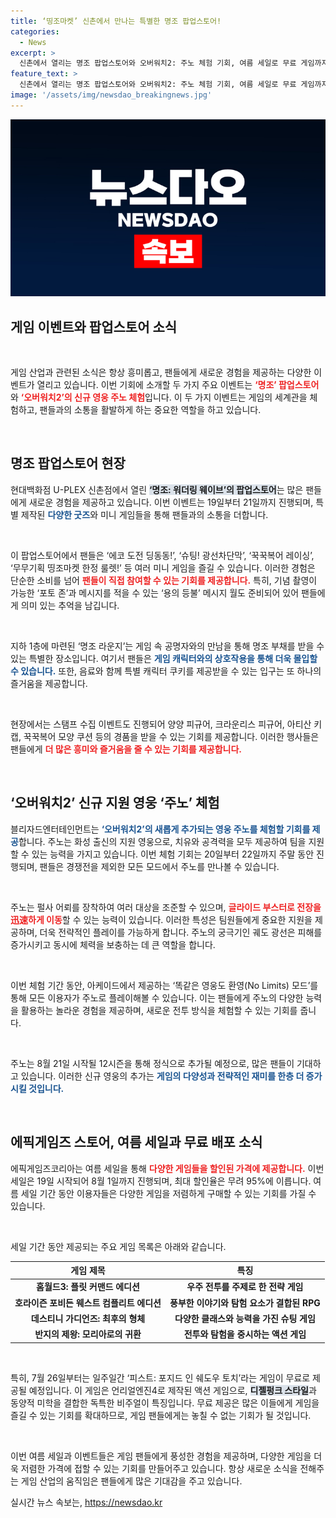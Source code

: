 ```yaml
---
title: ‘띵조마켓’ 신촌에서 만나는 특별한 명조 팝업스토어!
categories:
  - News
excerpt: >
  신촌에서 열리는 명조 팝업스토어와 오버워치2: 주노 체험 기회, 여름 세일로 무료 게임까지! 이번 주말 놓치면 후회할 이벤트 가득! 다양한 굿즈와 미니 게임, 특별 영웅 체험까지 함께하세요!
feature_text: >
  신촌에서 열리는 명조 팝업스토어와 오버워치2: 주노 체험 기회, 여름 세일로 무료 게임까지! 이번 주말 놓치면 후회할 이벤트 가득! 다양한 굿즈와 미니 게임, 특별 영웅 체험까지 함께하세요!
image: '/assets/img/newsdao_breakingnews.jpg'
---
```


<p><img src="/assets/img/newsdao_breakingnews.jpg" alt="ontimetimes 속보" /></p>

<h2 data-ke-size="size26">게임 이벤트와 팝업스토어 소식</h2>

<p data-ke-size="size16">&nbsp;</p>

<p>게임 산업과 관련된 소식은 항상 흥미롭고, 팬들에게 새로운 경험을 제공하는 다양한 이벤트가 열리고 있습니다. 이번 기회에 소개할 두 가지 주요 이벤트는 <b><span style="color: #ee2323;">‘명조’ 팝업스토어</span></b>와 <b><span style="color: #ee2323;">‘오버워치2’의 신규 영웅 주노 체험</span></b>입니다. 이 두 가지 이벤트는 게임의 세계관을 체험하고, 팬들과의 소통을 활발하게 하는 중요한 역할을 하고 있습니다. </p>

<p data-ke-size="size16">&nbsp;</p>

<h2 data-ke-size="size26">명조 팝업스토어 현장</h2>

<p>현대백화점 U-PLEX 신촌점에서 열린 <b><span style="background-color: #21538527;">‘명조: 워더링 웨이브’의 팝업스토어</span></b>는 많은 팬들에게 새로운 경험을 제공하고 있습니다. 이번 이벤트는 19일부터 21일까지 진행되며, 특별 제작된 <b><span style="color: #1a5490;">다양한 굿즈</span></b>와 미니 게임들을 통해 팬들과의 소통을 더합니다.</p>

<p data-ke-size="size16">&nbsp;</p>

<p>이 팝업스토어에서 팬들은 ‘에코 도전 딩동동!’, ‘슈팅! 광선차단막’, ‘꾹꾹복어 레이싱’, ‘무무기획 띵조마켓 한정 룰렛!’ 등 여러 미니 게임을 즐길 수 있습니다. 이러한 경험은 단순한 소비를 넘어 <b><span style="color: #ee2323;">팬들이 직접 참여할 수 있는 기회를 제공합니다.</span></b> 특히, 기념 촬영이 가능한 ‘포토 존’과 메시지를 적을 수 있는 ‘용의 등불’ 메시지 월도 준비되어 있어 팬들에게 의미 있는 추억을 남깁니다.</p>

<p data-ke-size="size16">&nbsp;</p>

<p>지하 1층에 마련된 ‘명조 라운지’는 게임 속 공명자와의 만남을 통해 명조 부채를 받을 수 있는 특별한 장소입니다. 여기서 팬들은 <b><span style="color: #1a5490;">게임 캐릭터와의 상호작용을 통해 더욱 몰입할 수 있습니다.</span></b> 또한, 음료와 함께 특별 캐릭터 쿠키를 제공받을 수 있는 입구는 또 하나의 즐거움을 제공합니다.</p>

<p data-ke-size="size16">&nbsp;</p>

<p>현장에서는 스탬프 수집 이벤트도 진행되어 양양 피규어, 크라운리스 피규어, 아티산 키캡, 꾹꾹복어 모양 쿠션 등의 경품을 받을 수 있는 기회를 제공합니다. 이러한 행사들은 팬들에게 <b><span style="color: #ee2323;">더 많은 흥미와 즐거움을 줄 수 있는 기회를 제공합니다.</span></b></p>

<p data-ke-size="size16">&nbsp;</p>

<h2 data-ke-size="size26">‘오버워치2’ 신규 지원 영웅 ‘주노’ 체험</h2>

<p>블리자드엔터테인먼트는 <b><span style="color: #1a5490;">‘오버워치2’의 새롭게 추가되는 영웅 주노를 체험할 기회를 제공</span></b>합니다. 주노는 화성 출신의 지원 영웅으로, 치유와 공격력을 모두 제공하여 팀을 지원할 수 있는 능력을 가지고 있습니다. 이번 체험 기회는 20일부터 22일까지 주말 동안 진행되며, 팬들은 경쟁전을 제외한 모든 모드에서 주노를 만나볼 수 있습니다.</p>

<p data-ke-size="size16">&nbsp;</p>

<p>주노는 펄사 어뢰를 장착하여 여러 대상을 조준할 수 있으며, <b><span style="color: #ee2323;">글라이드 부스터로 전장을迅速하게 이동</span></b>할 수 있는 능력이 있습니다. 이러한 특성은 팀원들에게 중요한 지원을 제공하며, 더욱 전략적인 플레이를 가능하게 합니다. 주노의 궁극기인 궤도 광선은 피해를 증가시키고 동시에 체력을 보충하는 데 큰 역할을 합니다.</p>

<p data-ke-size="size16">&nbsp;</p>

<p>이번 체험 기간 동안, 아케이드에서 제공하는 ‘똑같은 영웅도 환영(No Limits) 모드’를 통해 모든 이용자가 주노로 플레이해볼 수 있습니다. 이는 팬들에게 주노의 다양한 능력을 활용하는 놀라운 경험을 제공하며, 새로운 전투 방식을 체험할 수 있는 기회를 줍니다. </p>

<p data-ke-size="size16">&nbsp;</p>

<p>주노는 8월 21일 시작될 12시즌을 통해 정식으로 추가될 예정으로, 많은 팬들이 기대하고 있습니다. 이러한 신규 영웅의 추가는 <b><span style="color: #1a5490;">게임의 다양성과 전략적인 재미를 한층 더 증가시킬 것입니다.</span></b></p>

<p data-ke-size="size16">&nbsp;</p>

<h2 data-ke-size="size26">에픽게임즈 스토어, 여름 세일과 무료 배포 소식</h2>

<p>에픽게임즈코리아는 여름 세일을 통해 <b><span style="color: #ee2323;">다양한 게임들을 할인된 가격에 제공합니다.</span></b> 이번 세일은 19일 시작되어 8월 1일까지 진행되며, 최대 할인율은 무려 95%에 이릅니다. 여름 세일 기간 동안 이용자들은 다양한 게임을 저렴하게 구매할 수 있는 기회를 가질 수 있습니다.</p>

<p data-ke-size="size16">&nbsp;</p>

<p>세일 기간 동안 제공되는 주요 게임 목록은 아래와 같습니다.</p>

<table style="width: 100%;">
  <thead>
    <tr>
      <th style="text-align: center;"><b>게임 제목</b></th>
      <th style="text-align: center;"><b>특징</b></th>
    </tr>
  </thead>
  <tbody>
    <tr>
      <td style="text-align: center; height: 17px;"><b>홈월드3: 플릿 커맨드 에디션</b></td>
      <td style="text-align: center; height: 17px;"><b>우주 전투를 주제로 한 전략 게임</b></td>
    </tr>
    <tr>
      <td style="text-align: center; height: 17px;"><b>호라이즌 포비든 웨스트 컴플리트 에디션</b></td>
      <td style="text-align: center; height: 17px;"><b>풍부한 이야기와 탐험 요소가 결합된 RPG</b></td>
    </tr>
    <tr>
      <td style="text-align: center; height: 17px;"><b>데스티니 가디언즈: 최후의 형체</b></td>
      <td style="text-align: center; height: 17px;"><b>다양한 클래스와 능력을 가진 슈팅 게임</b></td>
    </tr>
    <tr>
      <td style="text-align: center; height: 17px;"><b>반지의 제왕: 모리아로의 귀환</b></td>
      <td style="text-align: center; height: 17px;"><b>전투와 탐험을 중시하는 액션 게임</b></td>
    </tr>
  </tbody>
</table>

<p data-ke-size="size16">&nbsp;</p>

<p>특히, 7월 26일부터는 일주일간 ‘피스트: 포지드 인 쉐도우 토치’라는 게임이 무료로 제공될 예정입니다. 이 게임은 언리얼엔진4로 제작된 액션 게임으로, <b><span style="background-color: #21538527;">디젤펑크 스타일</span></b>과 동양적 미학을 결합한 독특한 비주얼이 특징입니다. 무료 제공은 많은 이들에게 게임을 즐길 수 있는 기회를 확대하므로, 게임 팬들에게는 놓칠 수 없는 기회가 될 것입니다.</p>

<p data-ke-size="size16">&nbsp;</p>

<p>이번 여름 세일과 이벤트들은 게임 팬들에게 풍성한 경험을 제공하며, 다양한 게임을 더욱 저렴한 가격에 접할 수 있는 기회를 만들어주고 있습니다. 항상 새로운 소식을 전해주는 게임 산업의 움직임은 팬들에게 많은 기대감을 주고 있습니다.</p>
실시간 뉴스 속보는, <a href="https://newsdao.kr" rel="dofollow">https://newsdao.kr</a>


